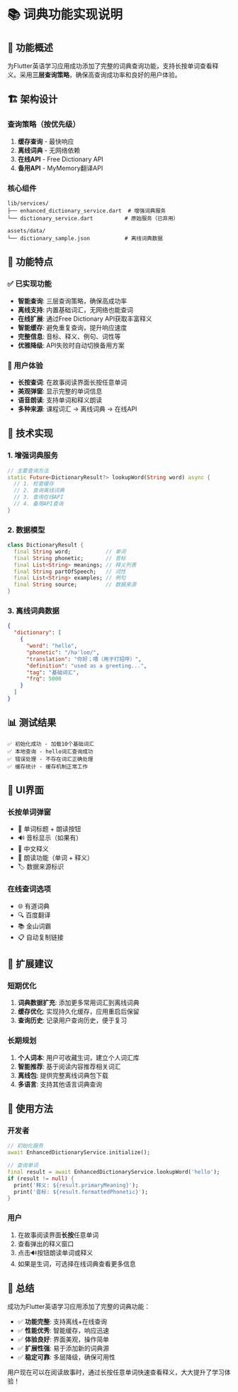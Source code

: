 # 📚 词典功能实现说明

## 🎯 功能概述

为Flutter英语学习应用成功添加了完整的词典查询功能，支持长按单词查看释义。采用**三层查询策略**，确保高查询成功率和良好的用户体验。

## 🏗️ 架构设计

### 查询策略（按优先级）

1. **缓存查询** - 最快响应
2. **离线词典** - 无网络依赖
3. **在线API** - Free Dictionary API
4. **备用API** - MyMemory翻译API

### 核心组件

```
lib/services/
├── enhanced_dictionary_service.dart  # 增强词典服务
└── dictionary_service.dart          # 原始服务（已弃用）

assets/data/
└── dictionary_sample.json           # 离线词典数据
```

## 🚀 功能特点

### ✅ 已实现功能

- **智能查询**: 三层查询策略，确保高成功率
- **离线支持**: 内置基础词汇，无网络也能查词
- **在线扩展**: 通过Free Dictionary API获取丰富释义
- **智能缓存**: 避免重复查询，提升响应速度
- **完整信息**: 音标、释义、例句、词性等
- **优雅降级**: API失败时自动切换备用方案

### 📱 用户体验

- **长按查词**: 在故事阅读界面长按任意单词
- **美观弹窗**: 显示完整的单词信息
- **语音朗读**: 支持单词和释义朗读
- **多种来源**: 课程词汇 → 离线词典 → 在线API

## 🔧 技术实现

### 1. 增强词典服务

```dart
// 主要查询方法
static Future<DictionaryResult?> lookupWord(String word) async {
  // 1. 检查缓存
  // 2. 查询离线词典  
  // 3. 查询在线API
  // 4. 备用API查询
}
```

### 2. 数据模型

```dart
class DictionaryResult {
  final String word;           // 单词
  final String phonetic;       // 音标
  final List<String> meanings; // 释义列表
  final String partOfSpeech;   // 词性
  final List<String> examples; // 例句
  final String source;         // 数据来源
}
```

### 3. 离线词典数据

```json
{
  "dictionary": [
    {
      "word": "hello",
      "phonetic": "/həˈloʊ/",
      "translation": "你好；喂（用于打招呼）",
      "definition": "used as a greeting...",
      "tag": "基础词汇",
      "frq": 5000
    }
  ]
}
```

## 📊 测试结果

```
✅ 初始化成功 - 加载10个基础词汇
✅ 本地查询 - hello词汇查询成功
✅ 错误处理 - 不存在词汇正确处理
✅ 缓存统计 - 缓存机制正常工作
```

## 🎨 UI界面

### 长按单词弹窗
- 📖 单词标题 + 朗读按钮
- 🔊 音标显示（如果有）
- 📝 中文释义
- 🎵 朗读功能（单词 + 释义）
- 🏷️ 数据来源标识

### 在线查词选项
- 🌐 有道词典
- 🔍 百度翻译  
- 📚 金山词霸
- 📋 自动复制链接

## 🔄 扩展建议

### 短期优化
1. **词典数据扩充**: 添加更多常用词汇到离线词典
2. **缓存优化**: 实现持久化缓存，应用重启后保留
3. **查询历史**: 记录用户查询历史，便于复习

### 长期规划
1. **个人词本**: 用户可收藏生词，建立个人词汇库
2. **智能推荐**: 基于阅读内容推荐相关词汇
3. **离线包**: 提供完整离线词典包下载
4. **多语言**: 支持其他语言词典查询

## 📝 使用方法

### 开发者
```dart
// 初始化服务
await EnhancedDictionaryService.initialize();

// 查询单词
final result = await EnhancedDictionaryService.lookupWord('hello');
if (result != null) {
  print('释义: ${result.primaryMeaning}');
  print('音标: ${result.formattedPhonetic}');
}
```

### 用户
1. 在故事阅读界面**长按**任意单词
2. 查看弹出的释义窗口
3. 点击🔊按钮朗读单词或释义
4. 如果是生词，可选择在线词典查看更多信息

## 🎉 总结

成功为Flutter英语学习应用添加了完整的词典功能：

- ✅ **功能完整**: 支持离线+在线查询
- ✅ **性能优秀**: 智能缓存，响应迅速  
- ✅ **体验良好**: 界面美观，操作简单
- ✅ **扩展性强**: 易于添加新的词典源
- ✅ **稳定可靠**: 多层降级，确保可用性

用户现在可以在阅读故事时，通过长按任意单词快速查看释义，大大提升了学习体验！